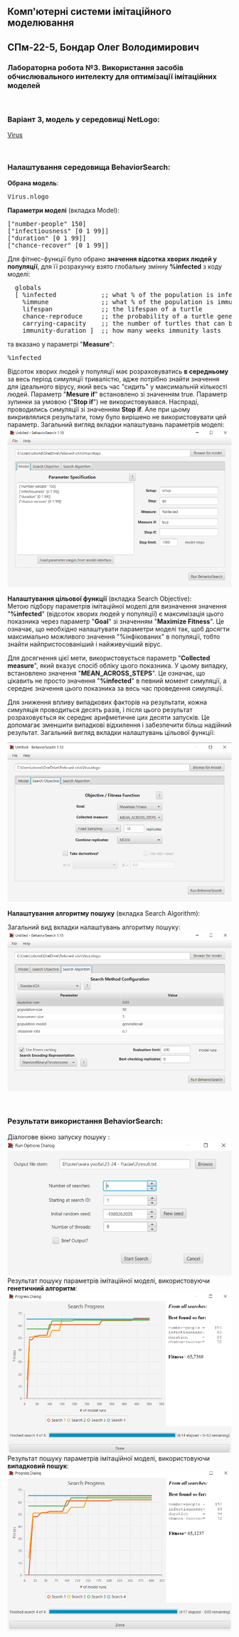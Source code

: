 ## Комп'ютерні системи імітаційного моделювання
## СПм-22-5, **Бондар Олег Володимирович**
### Лабораторна робота №**3**. Використання засобів обчислювального интелекту для оптимізації імітаційних моделей

<br>

### Варіант 3, модель у середовищі NetLogo:
[Virus](http://https://www.netlogoweb.org/launch#https://www.netlogoweb.org/assets/modelslib/Sample%20Models/Biology/Virus.nlogo)

<br>

### Налаштування середовища BehaviorSearch:

**Обрана модель**:
<pre>
Virus.nlogo
</pre>
**Параметри моделі** (вкладка Model):  

<pre>
["number-people" 150]
["infectiousness" [0 1 99]]
["duration" [0 1 99]]
["chance-recover" [0 1 99]]
</pre>

Для фітнес-функції було обрано **значення відсотка хворих людей у популяції**, для її розрахунку взято глобальну змінну **%infected** з коду моделі:
<pre>
  globals
  [ %infected            ;; what % of the population is infectious
    %immune              ;; what % of the population is immune
    lifespan             ;; the lifespan of a turtle
    chance-reproduce     ;; the probability of a turtle generating an offspring each tick
    carrying-capacity    ;; the number of turtles that can be in the world at one time
    immunity-duration ]  ;; how many weeks immunity lasts
</pre>
та вказано у параметрі "**Measure**":
<pre>
%infected 
</pre>

Відсоток хворих людей у популяції має розраховуватись **в середньому** за весь період симуляції тривалістю, адже потрібно знайти значення для ідеального вірусу, який весь час "сидить" у максимальній кількості людей.
Параметр "**Mesure if**" встановлено зі значенням true. Параметр зупинки за умовою ("**Stop if**") не використовувався. Наспраді, проводились симуляції зі значенням **Stop if**.
Але при цьому викривлялися результати, тому було вирішено не використовувати цей параметр.
Загальний вигляд вкладки налаштувань параметрів моделі:  
![Вкладка налаштувань параметрів моделі](parameters2.png)

**Налаштування цільової функції** (вкладка Search Objective):  
Метою підбору параметрів імітаційної моделі для визначення значення "**%infected**" (відсоток хворих людей у популяції) є максимізація цього показника через параметр "**Goal**" зі значенням "**Maximize Fitness**". Це означає, що необхідно налаштувати параметри моделі так, щоб досягти максимально можливого значення "%інфікованих" в популяції, тобто знайти найпристосованіший і найживучіший вірус.

Для досягнення цієї мети, використовується параметр "**Collected measure**", який вказує спосіб обліку цього показника. У цьому випадку, встановлено значення "**MEAN_ACROSS_STEPS**". Це означає, що цікавить не просто значення "**%infected**" в певний момент симуляції, а середнє значення цього показника за весь час проведення симуляції.

Для зниження впливу випадкових факторів на результати, кожна симуляція проводиться десять разів, і після цього результат розраховується як середнє арифметичне цих десяти запусків. Це допомагає зменшити випадкові відхилення і забезпечити більш надійний результат.
Загальний вигляд вкладки налаштувань цільової функції: 

![Вкладка налаштувань цільової функції](objective.png)

**Налаштування алгоритму пошуку** (вкладка Search Algorithm):  

Загальний вид вкладки налаштувань алгоритму пошуку:  
![Вкладка налаштувань пошуку](search.png)

<br>

### Результати використання BehaviorSearch:
Діалогове вікно запуску пошуку :  
![Вікно запуску пошуку](dialog.png)
Результат пошуку параметрів імітаційної моделі, використовуючи **генетичний алгоритм**:  
![Результати пошуку за допомогою ГА](result-ga.png)
Результат пошуку параметрів імітаційної моделі, використовуючи **випадковий пошук**:  
![Результати випадкового пошуку](result-rs.png)

